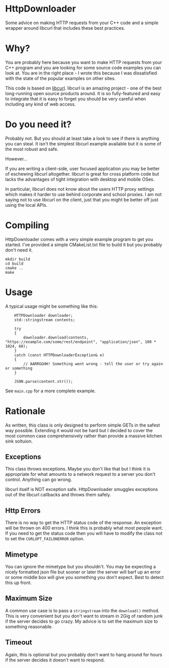 HttpDownloader
==============

Some advice on making HTTP requests from your C++ code and a simple wrapper around libcurl that includes these best practices.

Why?
====

You are probably here because you want to make HTTP requests from your C++ program and you are looking for some source code examples you can look at. You are in the right place - I wrote this because I was dissatisfied with the state of the popular examples on other sites.

This code is based on [libcurl](https://curl.haxx.se/libcurl/). libcurl is an amazing project - one of the best long-running open source products around. It is so fully-featured and easy to integrate that it is easy to forget you should be very careful when including any kind of web access.

Do you need it?
===============

Probably not. But you should at least take a look to see if there is anything you can steal. It isn't the simplest libcurl example available but it is some of the most robust and safe.

However...

If you are writing a client-side, user focused application you may be better of eschewing libcurl altogether. libcurl is great for cross platform code but lacks the advantages of tight integration with desktop and mobile OSes. 

In particular, libcurl does not know about the users HTTP proxy settings which makes it harder to use behind corporate and school proxies. I am not saying not to use libcurl on the client, just that you might be better off just using the local APIs.

Compiling
=========

HttpDownloader comes with a very simple example program to get you started. I've provided a simple CMakeList.txt file to build it but you probably don't need it.

````
mkdir build
cd build
cmake ..
make

````

Usage
=====

A typical usage might be something like this:

````
    HTTPDownloader downloader;
    std::stringstream contents;
    
    try
    {
        downloader.download(contents, "https://example.com/some/rest/endpoint", "application/json", 100 * 1024, 60);
    }
    catch (const HTTPDownloaderException& e)
    {
        // AARRGGHH! Something went wrong - tell the user or try again or something
    }
    
    JSON.parse(content.str());
````

See `main.cpp` for a more complete example. 

Rationale
=========

As written, this class is only designed to perform simple GETs in the safest way possible. Extending it would not be hard but I decided to cover the most common case comprehensively rather than provide a massive kitchen sink soltuion.

Exceptions
----------
This class throws exceptions. Maybe you don't like that but I think it is appropriate for what amounts to a network request to a server you don't control. Anything can go wrong. 

libcurl itself is NOT exception safe. HttpDownloader smuggles exceptions out of the libcurl callbacks and throws them safely. 

Http Errors
-----------
There is no way to get the HTTP status code of the response. An exception will be thrown on 400 errors. I think this is probably what most people want. If you need to get the status code then you will have to modify the class not to set the `CURLOPT_FAILONERROR` option.

Mimetype
--------
You can ignore the mimetype but you shouldn't. You may be expecting a nicely formatted json file but sooner or later the server will barf up an error or some middle box will give you something you don't expect. Best to detect this up front.

Maximum Size
------------
A common use case is to pass a `stringstream` into the `download()` method. This is very convenient but you don't want to stream in 2Gig of random junk if the server decides to go crazy. My advice is to set the maximum size to something reasonable.

Timeout
-------
Again, this is optional but you probably don't want to hang around for hours if the server decides it doesn't want to respond.






